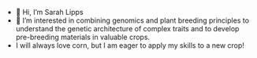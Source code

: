 - 👋 Hi, I’m Sarah Lipps
- 👀 I’m interested in combining genomics and plant breeding principles to understand the genetic architecture of complex traits and to develop pre-breeding materials in valuable crops.
- I will always love corn, but I am eager to apply my skills to a new crop!

<!---
slipps-MaizePath/slipps-MaizePath is a ✨ special ✨ repository because its `README.md` (this file) appears on your GitHub profile.
You can click the Preview link to take a look at your changes.
--->
